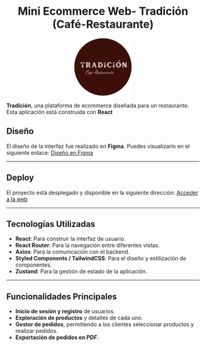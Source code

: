 <h1 align="center">Mini Ecommerce Web- Tradición (Café-Restaurante)</h1>

<p align="center">
  <img src="https://github.com/VlVergel-U/TradicionFront/blob/a761f2f7b36db2200b027229f325a97656cb75d1/public/logo.png" alt="Logo" width="150" height="150">
</p>

**Tradición**, una plataforma de ecommerce diseñada para un restaurante. Esta aplicación está construida con **React**

## Diseño

El diseño de la interfaz fue realizado en **Figma**. Puedes visualizarlo en el siguiente enlace: [Diseño en Figma](https://www.figma.com/design/5k61XqxAsvlCGaYQeM4RET/MockupTradici%C3%B3n?node-id=0-1&t=JQPH4YqrjoNkn0Pl-1)

---

## Deploy

El proyecto está desplegado y disponible en la siguiente dirección: [Acceder a la web](https://tradicion.up.railway.app/)

---

## Tecnologías Utilizadas

- **React**: Para construir la interfaz de usuario.
- **React Router**: Para la navegación entre diferentes vistas.
- **Axios**: Para la comunicación con el backend.
- **Styled Components / TailwindCSS**: Para el diseño y estilización de componentes.
- **Zustand**: Para la gestión de estado de la aplicación.

---

## Funcionalidades Principales

- **Inicio de sesión y registro** de usuarios.
- **Exploración de productos** y detalles de cada uno.
- **Gestor de pedidos**, permitiendo a los clientes seleccionar productos y realizar pedidos.
- **Exportación de pedidos en PDF**.
